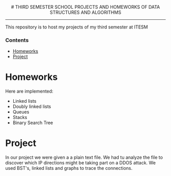 <div align="center">
# THIRD SEMESTER SCHOOL PROJECTS AND HOMEWORKS OF DATA STRUCTURES AND ALGORITHMS
</div>

---

This repository is to host my projects of my third semester at ITESM

### Contents
- [Homeworks](#homeworks)
- [Project](#project) 


# Homeworks
Here are implemented:
- Linked lists
- Doubly linked lists
- Queues
- Stacks
- Binary Search Tree

# Project
In our project we were given a a plain text file. We had tu analyze the file to
discover which IP directions might be taking part on a DDOS attack. We used
BST's, linked lists and graphs to trace the connections.
 

